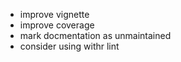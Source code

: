 - improve vignette
- improve coverage
- mark docmentation as unmaintained
- consider using withr
lint
